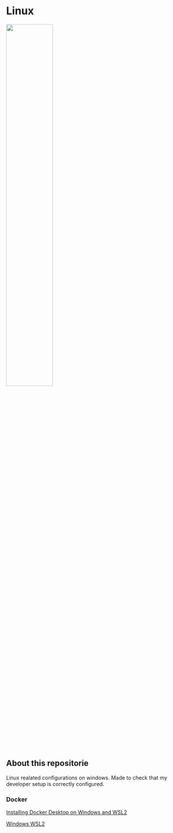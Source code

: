 # Linux

<img src="https://www.lffl.org/wp-content/uploads/2019/12/wsl-windows-subsystem-for-linux-1155x770.png" width="50%"/>

## About this repositorie

Linux realated configurations on windows.
Made to check that my developer setup is correctly configured.

### Docker

[Installing Docker Desktop on Windows and WSL2](<https://www.bundleapps.io/blog/docker-series/pt-1-installing-docker-and-docker-compose#installing-docker-desktop-on-windows-and-wsl2>)

[Windows WSL2](<https://learn.microsoft.com/es-es/windows/wsl/install-manual#step-4---download-the-linux-kernel-update-package>)
